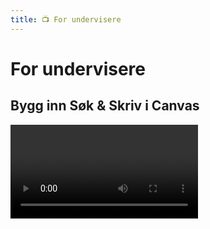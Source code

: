 ```yaml
---
title: 📺 For undervisere
---
```


# For undervisere

## Bygg inn Søk & Skriv i Canvas

<Video id="UpicbnpX_c4" />



